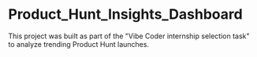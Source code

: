 # Product_Hunt_Insights_Dashboard
This project was built as part of the "Vibe Coder internship selection task" to analyze trending Product Hunt launches.
